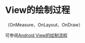 # View的绘制过程

（OnMeasure、OnLayout、OnDraw）

可参阅[Android View的绘制流程](https://jsonchao.github.io/2018/10/28/Android%20View%E7%9A%84%E7%BB%98%E5%88%B6%E6%B5%81%E7%A8%8B/)